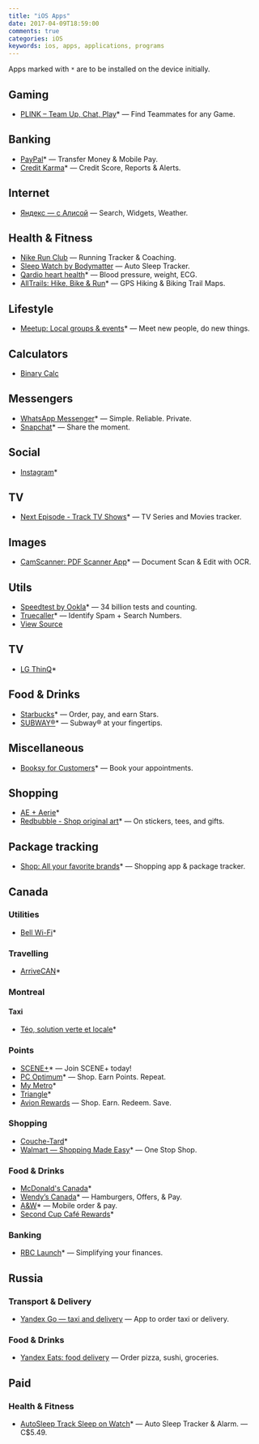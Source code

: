 ```yaml
---
title: "iOS Apps"
date: 2017-04-09T18:59:00
comments: true
categories: iOS
keywords: ios, apps, applications, programs
---
```


Apps marked with `*` are to be installed on the device initially.

## Gaming

- [PLINK – Team Up, Chat, Play](https://apps.apple.com/ca/app/plink-team-up-chat-play/id1306783602)\* — Find Teammates for any Game.

## Banking

- [PayPal](https://apps.apple.com/ca/app/paypal/id283646709)\* — Transfer Money & Mobile Pay.
- [Credit Karma](https://apps.apple.com/ca/app/credit-karma/id1398558151)\* — Credit Score, Reports & Alerts.

## Internet

- [Яндекс — с Алисой](https://apps.apple.com/ca/app/%D1%8F%D0%BD%D0%B4%D0%B5%D0%BA%D1%81-%D1%81-%D0%B0%D0%BB%D0%B8%D1%81%D0%BE%D0%B9/id1050704155) — Search, Widgets, Weather.

## Health & Fitness

- [Nike Run Club](https://apps.apple.com/ca/app/nike-run-club/id387771637) — Running Tracker & Coaching.
- [Sleep Watch by Bodymatter](https://apps.apple.com/ca/app/sleep-watch-by-bodymatter/id1138066420) — Auto Sleep Tracker.
- [Qardio heart health](https://apps.apple.com/ca/app/qardio-heart-health/id855275752)\* — Blood pressure, weight, ECG.
- [AllTrails: Hike, Bike & Run](https://apps.apple.com/ca/app/alltrails-hike-bike-run/id405075943)\* — GPS Hiking & Biking Trail Maps.

## Lifestyle

- [Meetup: Local groups & events](https://apps.apple.com/ca/app/meetup/id375990038)\* — Meet new people, do new things.

## Calculators

- [Binary Calc](https://apps.apple.com/ca/app/binary-calc/id301630595)

## Messengers

- [WhatsApp Messenger](https://apps.apple.com/ca/app/whatsapp-messenger/id310633997)\* — Simple. Reliable. Private.
- [Snapchat](https://apps.apple.com/ca/app/snapchat/id447188370)\* — Share the moment.

## Social

- [Instagram](https://apps.apple.com/ca/app/instagram/id389801252)\*

## TV

- [Next Episode - Track TV Shows](https://apps.apple.com/ca/app/next-episode-track-tv-shows/id347009526)\* — TV Series and Movies tracker.

## Images

- [CamScanner: PDF Scanner App](https://apps.apple.com/ca/app/camscanner-free-pdf-document-scanner-and-ocr/id388627783)\* — Document Scan & Edit with OCR.

## Utils

- [Speedtest by Ookla](https://apps.apple.com/ca/app/speedtest-by-ookla/id300704847)\* — 34 billion tests and counting.
- [Truecaller](https://apps.apple.com/ca/app/truecaller/id448142450)\* — Identify Spam + Search Numbers.
- [View Source](https://apps.apple.com/ca/app/view-source/id1041817284)

## TV

- [LG ThinQ](https://apps.apple.com/ca/app/lg-thinq/id993504342)\*

## Food & Drinks

- [Starbucks](https://apps.apple.com/ca/app/starbucks/id331177714)\* — Order, pay, and earn Stars.
- [SUBWAY®](https://apps.apple.com/ca/app/subway/id901941015)\* — Subway® at your fingertips.

## Miscellaneous

- [Booksy for Customers](https://apps.apple.com/ca/app/booksy-for-customers/id723961236)\* — Book your appointments.

## Shopping

- [AE + Aerie](https://apps.apple.com/ca/app/ae-aerie/id467738064)\*
- [Redbubble - Shop original art](https://apps.apple.com/ca/app/redbubble-shop-original-art/id1145737091)\* — On stickers, tees, and gifts.

## Package tracking

- [Shop: All your favorite brands](https://apps.apple.com/ca/app/shop-package-order-tracker/id1223471316)\* — Shopping app & package tracker.

## Canada

### Utilities

- [Bell Wi-Fi](https://apps.apple.com/ca/app/bell-wi-fi/id1294709587)\*

### Travelling

- [ArriveCAN](https://apps.apple.com/ca/app/arrivecan/id1505394667)\*

### Montreal

#### Taxi

- [Téo, solution verte et locale](https://apps.apple.com/ca/app/t%C3%A9o-taxi/id1097805638)\*

### Points

- [SCENE+](https://apps.apple.com/ca/app/scene-movies-meals-more/id1204940340)\* — Join SCENE+ today!
- [PC Optimum](https://apps.apple.com/ca/app/pc-optimum/id634040057)\* — Shop. Earn Points. Repeat.
- [My Metro](https://apps.apple.com/ca/app/my-metro/id694386842)\*
- [Triangle](https://apps.apple.com/ca/app/triangle/id1343453471)\*
- [Avion Rewards](https://apps.apple.com/ca/app/avion-rewards/id1132694061) — Shop. Earn. Redeem. Save.

### Shopping

- [Couche-Tard](https://apps.apple.com/ca/app/couche-tard/id663345373)\*
- [Walmart — Shopping Made Easy](https://apps.apple.com/ca/app/walmart-shopping-made-easy/id1084793516)\* — One Stop Shop.

### Food & Drinks

- [McDonald's Canada](https://apps.apple.com/ca/app/mcdonalds-canada/id375695000)\*
- [Wendy’s Canada](https://apps.apple.com/ca/app/my-wendys/id540518599)\* — Hamburgers, Offers, & Pay.
- [A&W](https://apps.apple.com/ca/app/a-w/id1236416092)\* — Mobile order & pay.
- [Second Cup Café Rewards](https://apps.apple.com/ca/app/second-cup-caf%C3%A9-rewards/id985820057)\*

### Banking

- [RBC Launch](https://apps.apple.com/ca/app/rbc-wallet/id1022830198)\* — Simplifying your finances.

## Russia

### Transport & Delivery

- [Yandex Go — taxi and delivery](https://apps.apple.com/ca/app/yandex-taxi/id472650686) — App to order taxi or delivery.

### Food & Drinks

- [Yandex Eats: food delivery](https://apps.apple.com/ca/app/%D1%8F%D0%BD%D0%B4%D0%B5%D0%BA%D1%81-%D0%B5%D0%B4%D0%B0-%D0%B7%D0%B0%D0%BA%D0%B0%D0%B7-%D0%BF%D1%80%D0%BE%D0%B4%D1%83%D0%BA%D1%82%D0%BE%D0%B2/id1078986931) — Order pizza, sushi, groceries.

## Paid

### Health & Fitness

- [AutoSleep Track Sleep on Watch](https://apps.apple.com/ca/app/autosleep-track-sleep-on-watch/id1164801111)\* — Auto Sleep Tracker & Alarm. — C$5.49.
